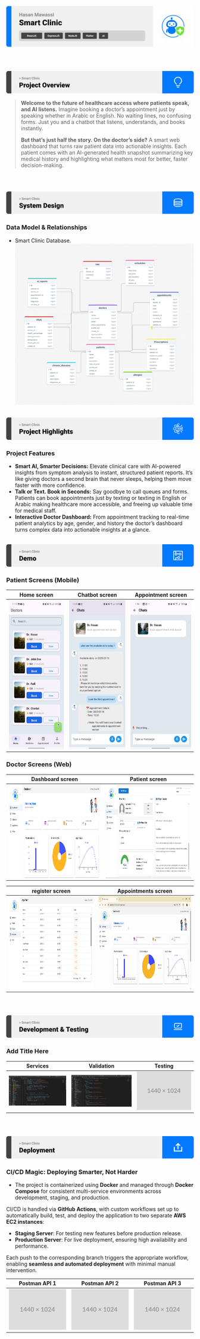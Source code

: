 <img src="./readme/title1.svg"/>

<br><br>

<!-- project overview -->
<img src="./readme/title2.svg"/>

> **Welcome to the future of healthcare access  where patients speak, and AI listens.**
Imagine booking a doctor’s appointment just by speaking  whether in Arabic or English. No waiting lines, no confusing forms. Just you and a chatbot that listens, understands, and books instantly.
>
> **But that’s just half the story. 
On the doctor’s side?**
A smart web dashboard that turns raw patient data into actionable insights.
Each patient comes with an AI-generated health snapshot  summarizing key medical history and highlighting what matters most for better, faster decision-making.

<br><br>

<!-- System Design -->
<img src="./readme/title3.svg"/>

### Data Model & Relationships

- Smart Clinic Database.
 ![Landing](./readme/demo/SmartClinicERD.png)
<br><br>

<!-- Project Highlights -->
<img src="./readme/title4.svg"/>

### Project Features

- **Smart AI, Smarter Decisions:** Elevate clinical care with AI-powered insights from symptom analysis to instant, structured patient reports. It’s like giving doctors a second brain that never sleeps, helping them move faster with more confidence.
- **Talk or Text. Book in Seconds:** Say goodbye to call queues and forms. Patients can book appointments just by texting or texting in English or Arabic  making healthcare more accessible, and freeing up valuable time for medical staff.
- **Interactive Doctor Dashboard:** From appointment tracking to real-time patient analytics by age, gender, and history  the doctor’s dashboard turns complex data into actionable insights at a glance.
<br><br>

<!-- Demo -->
<img src="./readme/title5.svg"/>

### Patient Screens (Mobile)

| Home screen                            | Chatbot  screen                       | Appointment screen                       |
| --------------------------------------- | ------------------------------------- | ------------------------------------- |
| <img src="./readme/demo/homeSceen.jpg" width="200" height="400"/> | <img src="./readme/demo/chatbotScreen.jpg" width="200" height="400"/> | <img src="./readme/demo/voiceChatbot.gif" width="200" height="400"/> |



### Doctor Screens (Web)

| Dashboard screen                            | Patient screen                       |
| --------------------------------------- | ------------------------------------- |
| <img src="./readme/demo/dashboardPage.png" width="500" height="250" /> | <img src="./readme/demo/patientpage.png" width="500" height="250" /> |

| register screen                            | Appointments screen                       |
| --------------------------------------- | ------------------------------------- |
| <img src="./readme/demo/appointmentPage.png" width="400" height="250" /> | <img src="./readme/demo/doctorWebsite.gif" width="400" height="250" /> |
<br><br>

<!-- Development & Testing -->
<img src="./readme/title6.svg"/>

### Add Title Here


| Services                            | Validation                       | Testing                        |
| --------------------------------------- | ------------------------------------- | ------------------------------------- |
| ![Landing](./readme/demo/controllers.png) | ![fsdaf](./readme/demo/validation.png) | ![fsdaf](./readme/demo/1440x1024.png) |


<br><br>

<!-- Deployment -->
<img src="./readme/title7.svg"/>

###  CI/CD Magic: Deploying Smarter, Not Harder

- The project is containerized using **Docker** and managed through **Docker Compose** for consistent multi-service environments across development, staging, and production.

CI/CD is handled via **GitHub Actions**, with custom workflows set up to automatically build, test, and deploy the application to two separate **AWS EC2 instances**:

- **Staging Server**: For testing new features before production release.
- **Production Server**: For live deployment, ensuring high availability and performance.

Each push to the corresponding branch triggers the appropriate workflow, enabling **seamless and automated deployment** with minimal manual intervention.


| Postman API 1                            | Postman API 2                       | Postman API 3                        |
| --------------------------------------- | ------------------------------------- | ------------------------------------- |
| ![Landing](./readme/demo/1440x1024.png) | ![fsdaf](./readme/demo/1440x1024.png) | ![fsdaf](./readme/demo/1440x1024.png) |

<br><br>
